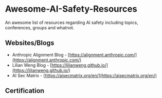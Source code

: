 # Awesome-AI-Safety-Resources
An awesome list of resources regarding AI safety including topics, conferences, groups and whatnot.


## Websites/Blogs
- Anthropic Alignment Blog - [https://alignment.anthropic.com/](https://alignment.anthropic.com/)
- Lilian Weng Blog - [https://lilianweng.github.io/](https://lilianweng.github.io/)
- AI Sec Matrix - [https://aisecmatrix.org/en/](https://aisecmatrix.org/en/)

## Certification
